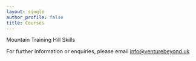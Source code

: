 ```yaml
---
layout: single
author_profile: false
title: Courses
---
```


Mountain Training Hill Skills

For further information or enquiries, please email info@venturebeyond.uk
